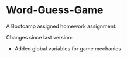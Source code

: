 # Word-Guess-Game
A Bootcamp assigned homework assignment.

Changes since last version:
- Added global variables for game mechanics
